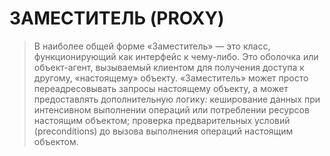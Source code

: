 # ЗАМЕСТИТЕЛЬ (PROXY)

> В наиболее общей форме «Заместитель» — это класс, функционирующий
> как интерфейс к чему-либо. Это оболочка или объект-агент, вызываемый
> клиентом для получения доступа к другому, «настоящему» объекту.
> «Заместитель» может просто переадресовывать запросы настоящему объекту,
> а может предоставлять дополнительную логику: кеширование данных при
> интенсивном выполнении операций или потреблении ресурсов настоящим
> объектом; проверка предварительных условий (preconditions) до вызова
> выполнения операций настоящим объектом.